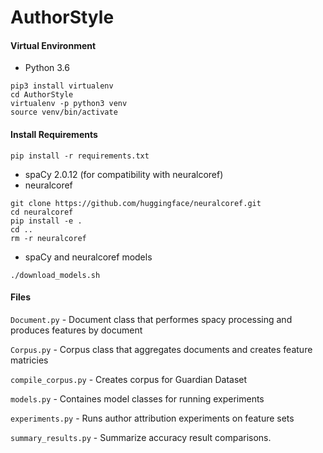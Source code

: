 # AuthorStyle



#### Virtual Environment

- Python 3.6
 ```
 pip3 install virtualenv
 cd AuthorStyle
 virtualenv -p python3 venv
 source venv/bin/activate
 ```

#### Install Requirements

`pip install -r requirements.txt`

- spaCy 2.0.12 (for compatibility with neuralcoref)
- neuralcoref 

```
git clone https://github.com/huggingface/neuralcoref.git
cd neuralcoref
pip install -e .
cd ..
rm -r neuralcoref
```
- spaCy and neuralcoref models
```
./download_models.sh
```

#### Files

`Document.py` - Document class that performes spacy processing and produces features by document

`Corpus.py` - Corpus class that aggregates documents and creates feature matricies

`compile_corpus.py` - Creates corpus for Guardian Dataset

`models.py` - Containes model classes for running experiments

`experiments.py` - Runs author attribution experiments on feature sets

`summary_results.py` - Summarize accuracy result comparisons. 
